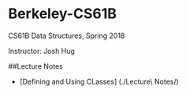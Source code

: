 # Berkeley-CS61B

CS61B Data Structures, Spring 2018

Instructor: Josh Hug

##Lecture Notes
* [Defining and Using CLasses] (./Lecture\ Notes/)
